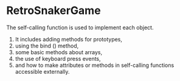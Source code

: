 # RetroSnakerGame
The self-calling function is used to implement each object.
1. It includes adding methods for prototypes,
2. using the bind () method, 
3. some basic methods about arrays, 
4. the use of keyboard press events, 
5. and how to make attributes or methods in self-calling functions accessible externally.
